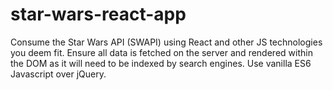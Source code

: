 # star-wars-react-app
Consume the Star Wars API (SWAPI) using React and other JS technologies you deem fit. Ensure all data is fetched on the server and rendered within the DOM as it will need to be indexed by search engines. Use vanilla ES6 Javascript over jQuery.
